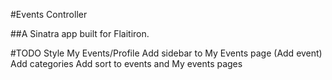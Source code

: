 #Events Controller

##A Sinatra app built for Flaitiron. 

#TODO
Style My Events/Profile
Add sidebar to My Events page (Add event)
Add categories
Add sort to events and My events pages
